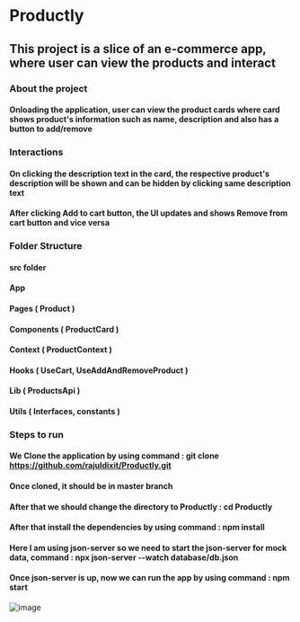 # Productly

## This project is a slice of an e-commerce app, where user can view the products and interact

### About the project

#### Onloading the application, user can view the product cards where card shows product's information such as name, description and also has a button to add/remove

### Interactions

#### On clicking the description text in the card, the respective product's description will be shown and can be hidden by clicking same description text

#### After clicking Add to cart button, the UI updates and shows Remove from cart button and vice versa

### Folder Structure

#### src folder 

#### App

#### Pages ( Product )

#### Components ( ProductCard )

#### Context ( ProductContext )

#### Hooks ( UseCart, UseAddAndRemoveProduct )

#### Lib ( ProductsApi )

#### Utils ( Interfaces, constants )

### Steps to run

#### We Clone the application by using command : git clone https://github.com/rajuldixit/Productly.git

#### Once cloned, it should be in master branch

####  After that we should change the directory to Productly : cd Productly 

#### After that install the dependencies by using command : npm install

#### Here I am using json-server so we need to start the json-server for mock data, command : npx json-server --watch database/db.json

#### Once json-server is up, now we can run the app by using command : npm start



![image](https://github.com/rajuldixit/Productly/assets/17043105/4c237e7a-f052-4d08-b8c9-cb8e162acfdc)
